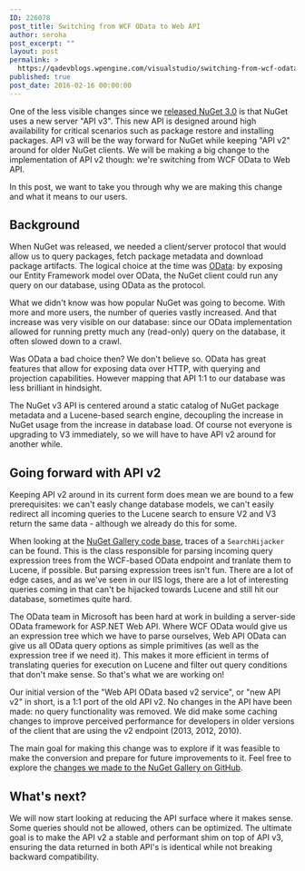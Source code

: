 ```yaml
---
ID: 226078
post_title: Switching from WCF OData to Web API
author: seroha
post_excerpt: ""
layout: post
permalink: >
  https://qadevblogs.wpengine.com/visualstudio/switching-from-wcf-odata-to-web-api/
published: true
post_date: 2016-02-16 00:00:00
---
```

One of the less visible changes since we [released NuGet 3.0][1] is that NuGet uses a new server "API v3". This new API is designed around high availability for critical scenarios such as package restore and installing packages. API v3 will be the way forward for NuGet while keeping "API v2" around for older NuGet clients. We will be making a big change to the implementation of API v2 though: we're switching from WCF OData to Web API.

In this post, we want to take you through why we are making this change and what it means to our users.

## Background

When NuGet was released, we needed a client/server protocol that would allow us to query packages, fetch package metadata and download package artifacts. The logical choice at the time was [OData][2]: by exposing our Entity Framework model over OData, the NuGet client could run any query on our database, using OData as the protocol.

What we didn't know was how popular NuGet was going to become. With more and more users, the number of queries vastly increased. And that increase was very visible on our database: since our OData implementation allowed for running pretty much any (read-only) query on the database, it often slowed down to a crawl.

Was OData a bad choice then? We don't believe so. OData has great features that allow for exposing data over HTTP, with querying and projection capabilities. However mapping that API 1:1 to our database was less brilliant in hindsight.

The NuGet v3 API is centered around a static catalog of NuGet package metadata and a Lucene-based search engine, decoupling the increase in NuGet usage from the increase in database load. Of course not everyone is upgrading to V3 immediately, so we will have to have API v2 around for another while.

## Going forward with API v2

Keeping API v2 around in its current form does mean we are bound to a few prerequisites: we can't easly change database models, we can't easily redirect all incoming queries to the Lucene search to ensure V2 and V3 return the same data - although we already do this for some.

When looking at the [NuGet Gallery code base][3], traces of a `SearchHijacker` can be found. This is the class responsible for parsing incoming query expression trees from the WCF-based OData endpoint and tranlate them to Lucene, if possible. But parsing expression trees isn't fun. There are a lot of edge cases, and as we've seen in our IIS logs, there are a lot of interesting queries coming in that can't be hijacked towards Lucene and still hit our database, sometimes quite hard.

The OData team in Microsoft has been hard at work in building a server-side OData framework for ASP.NET Web API. Where WCF OData would give us an expression tree which we have to parse ourselves, Web API OData can give us all OData query options as simple primitives (as well as the expression tree if we need it). This makes it more efficient in terms of translating queries for execution on Lucene and filter out query conditions that don't make sense. So that's what we are working on!

Our initial version of the "Web API OData based v2 service", or "new API v2" in short, is a 1:1 port of the old API v2. No changes in the API have been made: no query functionality was removed. We did make some caching changes to improve perceived performance for developers in older versions of the client that are using the v2 endpoint (2013, 2012, 2010).

The main goal for making this change was to explore if it was feasible to make the conversion and prepare for future improvements to it. Feel free to explore the [changes we made to the NuGet Gallery on GitHub][4].

## What's next?

We will now start looking at reducing the API surface where it makes sense. Some queries should not be allowed, others can be optimized. The ultimate goal is to make the API v2 a stable and performant shim on top of API v3, ensuring the data returned in both API's is identical while not breaking backward compatibility.

 [1]: /20150720/nuget-3.0.0.html
 [2]: http://www.odata.org
 [3]: https://github.com/NuGet/NuGetGallery
 [4]: https://github.com/NuGet/NuGetGallery/pull/2848